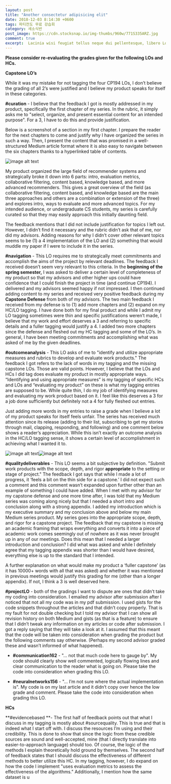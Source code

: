 ```yaml
---
layout: post
title: "Another consectetur adipisicing elit"
date: 2018-12-03 8:14:30 +0600
tags: 파티전도 무료 강습회
category: 새소식반
post_image: https://cdn.stocksnap.io/img-thumbs/960w/771S335ARZ.jpg
comment: true
excerpt:  Lacinia wisi feugiat tellus neque dui pellentesque, libero Lorem ipsum dolor sit amet, consectetur adipisicing elit.
---
```

**Please consider re-evaluating the grades given for the following LOs and HCs.**

**Capstone LO’s**

While it was my mistake for not tagging the four CP194 LOs, I don’t believe the grading of all 2’s were justified and I believe my product speaks for itself in these categories.

**#curation** - I believe that the feedback I got is mostly addressed in my product, specifically the first chapter of my series. In the rubric, it simply asks me to "select, organize, and present essential content for an intended purpose". For a 3, I have to do this and provide justification. 

Below  is a screenshot of a section in my first chapter. I prepare the reader for the next chapters to come and justify why I have organized the series in such a way. Then, I present the content that was promised in a well-structured Medium article format where it is also easy to navigate between the six chapters thanks to a hyperlinked table of contents. 

![image alt text](image_0.png)

My product organized the large field of recommender systems and strategically broke it down into 6 parts: intro, evaluation metrics, collaborative filtering, content based, knowledge based, and more advanced recommenders. This gives a great overview of the field (as collaborative filtering, content based, and knowledge based are the main three approaches and others are a combination or extension of the three) and explores intro, ways to evaluate and more advanced topics. For my intended audience, or undergraduate CS students, my series is carefully curated so that they may easily approach this initially daunting field.

The feedback mentions that I did not include justification for topics I left out. However, I didn’t find it necessary and the rubric didn’t ask that of me, nor did my advisors. Adding reasons for why I didn’t cover other relevant topics seems to be (1) a 4 implementation of the LO and (2) something that would muddle my paper if I were to include it in the series.

**#navigation** - This LO requires me to strategically meet commitments and accomplish the aims of the project by relevant deadlines. The feedback I received doesn’t seem very relevant to this criteria. In the **beginning of the spring semester,** I was asked to deliver a certain level of completeness of my product so that my advisors and other higher ups could have confidence that I could finish the project in time (and continue CP194). I delivered and my advisors seemed happy if not impressed. I then continued adding content to my series and received very positive feedback during my **Capstone Defense** from both of my advisors. The two main feedback I received from my defense is to (1) add more chapters and (2) expand on my HC/LO tagging. I have done both for my final product and while I admit my LO tagging sometimes were thin and specific justifications weren’t made, I believe that my work and effort deserves a 3 and referring to specific details and a fuller tagging would justify a 4. I added two more chapters since the defense and fleshed out my HC tagging and some of the LO’s. In general, I have been meeting commitments and accomplishing what was asked of me by the given deadlines.

**#outcomeanalysis** - This LO asks of me to "identify and utilize appropriate measures and rubrics to develop and evaluate work products." The feedback I got refers to the lack of words in my tagging and the missing capstone LOs. Those are valid points. However, I believe that the LOs and HCs I did tag does evaluate my product in mostly appropriate ways. “Identifying and using appropriate measures” is my tagging of specific HCs and LOs and “evaluating my product” on these is what my tagging entries are supposed to be. While quite thin, I do my job of identifying measures and evaluating my work product based on it. I feel like this deserves a 3 for a job done sufficiently but definitely not a 4 for fully fleshed out entries. 

Just adding more words in my entries to raise a grade when I believe a lot of my product speaks for itself feels unfair. The series has received much attention since its release (adding to their list, subscribing to get my stories through mail, clapping, responding, and following) and one comment below shows a reader’s appreciation. While this isn’t exactly an outcome analysis in the HC/LO tagging sense, it shows a certain level of accomplishment in achieving what I wanted it to.

![image alt text](image_1.png)![image alt text](image_2.png)

**#qualitydeliverables** - This LO seems a bit subjective by definition. "Submit work products with the scope, depth, and rigor **appropriate** to the setting or stage of project." The feedback I got says that while I made a lot of progress, it ‘feels a bit on the thin side for a capstone.’ I did not expect such a comment and this comment wasn’t expanded upon further other than an example of something I could have added. When I met with my advisor for my capstone defense and one more time after, I was told that my Medium series was coming along nicely but that I needed a short intro and conclusion along with a strong appendix. I added my introduction which is my executive summary and my conclusion above and below my main Medium series product. My series goes into the appropriate scope, depth, and rigor for a capstone project. The feedback that my capstone is missing an academic framing that wraps everything and converts it into a piece of academic work comes seemingly out of nowhere as it was never brought up in any of our meetings. Does this mean that I needed a larger introduction and conclusion? I did what was asked and while I definitely agree that my tagging appendix was shorter than I would have desired, everything else is up to the standard that I intended. 

A further explanation on what would make my product a ‘fuller capstone’ (as it has 10000+ words with all that was asked) and whether it was mentioned in previous meetings would justify this grading for me (other than a longer appendix). If not, I think a 3 is well deserved here.

**#projectLO** - both of the gradings I want to dispute are ones that didn’t take my coding into consideration. I emailed my advisor after submission after I noticed that not all my code was in my pdf submission. I used gists for the code snippets throughout the articles and that didn’t copy properly. That is my fault for not double checking but I told my advisor that I can show all revision history on both Medium and gists (as that is a feature) to ensure that I didn’t tweak any information on my articles or code after submission. I got a reply saying that they will take a look at it. I assumed that this meant that the code will be taken into consideration when grading the product but the following comments say otherwise. (Perhaps my second advisor graded these and wasn’t informed of what happened).

* **#communication162** - "... not that much code here to gauge by". My code should clearly show well commented, logically flowing lines and clear communication to the reader what is going on. Please take the code into consideration when grading this LO.

* **#neuralnetworks156** - "... I’m not sure where the actual implementation is". My code is on my last article and it didn’t copy over hence the low grade and comment. Please take the code into consideration when grading this LO.

**HCs**

**#evidencebased **- The first half of feedback points out that what I discuss in my tagging is mostly about #sourcequality. This is true and that is indeed what I start off with. I discuss the resources I’m using and their credibility. This is done to show that since the logic from these credible sources are sound and well-accepted, mine (that I directly translate into easier-to-approach language) should too. Of course, the logic of the methods I explain theoretically hold ground by themselves. The second half of feedback states that I should discuss the effectiveness of different methods to better utilize this HC. In my tagging, however, I do expand on how the code I implement "uses evaluation metrics to assess the effectiveness of the algorithms." Additionally, I mention how the same dataset is u
